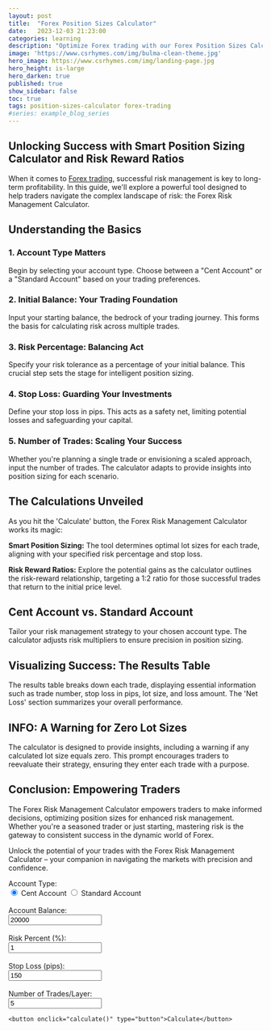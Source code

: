 ```yaml
---
layout: post
title:  "Forex Position Sizes Calculator"
date:   2023-12-03 21:23:00
categories: learning
description: "Optimize Forex trading with our Forex Position Sizes Calculator. Empower your strategy, master risk, and achieve consistent success in dynamic markets."
image: 'https://www.csrhymes.com/img/bulma-clean-theme.jpg'
hero_image: https://www.csrhymes.com/img/landing-page.jpg
hero_height: is-large
hero_darken: true
published: true
show_sidebar: false
toc: true
tags: position-sizes-calculator forex-trading
#series: example_blog_series
---
```


## Unlocking Success with Smart Position Sizing Calculator and Risk Reward Ratios

<p>When it comes to <a href="https://www.daytrading.ltd/2023/12/understanding-forex-trading.html">Forex trading</a>, successful risk management is key to long-term profitability. In this guide, we'll explore a powerful tool designed to help traders navigate the complex landscape of risk: the Forex Risk Management Calculator.</p>

## Understanding the Basics
### 1. Account Type Matters
<p>Begin by selecting your account type. Choose between a "Cent Account" or a "Standard Account" based on your trading preferences.</p>

### 2. Initial Balance: Your Trading Foundation
<p>Input your starting balance, the bedrock of your trading journey. This forms the basis for calculating risk across multiple trades.</p>

### 3. Risk Percentage: Balancing Act
<p>Specify your risk tolerance as a percentage of your initial balance. This crucial step sets the stage for intelligent position sizing.</p>

### 4. Stop Loss: Guarding Your Investments
<p>Define your stop loss in pips. This acts as a safety net, limiting potential losses and safeguarding your capital.</p>

### 5. Number of Trades: Scaling Your Success
<p>Whether you're planning a single trade or envisioning a scaled approach, input the number of trades. The calculator adapts to provide insights into position sizing for each scenario.</p>

## The Calculations Unveiled
<p>As you hit the 'Calculate' button, the Forex Risk Management Calculator works its magic:</p>

<p><b>Smart Position Sizing:</b>
The tool determines optimal lot sizes for each trade, aligning with your specified risk percentage and stop loss.</p>

<p><b>Risk Reward Ratios:</b>
Explore the potential gains as the calculator outlines the risk-reward relationship, targeting a 1:2 ratio for those successful trades that return to the initial price level.</p>

## Cent Account vs. Standard Account
<p>Tailor your risk management strategy to your chosen account type. The calculator adjusts risk multipliers to ensure precision in position sizing.</p>

## Visualizing Success: The Results Table
<p>The results table breaks down each trade, displaying essential information such as trade number, stop loss in pips, lot size, and loss amount. The 'Net Loss' section summarizes your overall performance.</p>

## INFO: A Warning for Zero Lot Sizes
<p>The calculator is designed to provide insights, including a warning if any calculated lot size equals zero. This prompt encourages traders to reevaluate their strategy, ensuring they enter each trade with a purpose.</p>

## Conclusion: Empowering Traders
<p>The Forex Risk Management Calculator empowers traders to make informed decisions, optimizing position sizes for enhanced risk management. Whether you're a seasoned trader or just starting, mastering risk is the gateway to consistent success in the dynamic world of Forex.</p>

<p>Unlock the potential of your trades with the Forex Risk Management Calculator – your companion in navigating the markets with precision and confidence.</p>

<form id="calculatorForm">
    Account Type:<br />
    <label><input checked="" name="accountType" type="radio" value="cent" /> Cent Account</label>
    <label><input name="accountType" type="radio" value="standard" /> Standard Account</label><br /><br />
    <label>Account Balance:<br /><input id="initialBalance" required="" step="1" type="number" value="20000" /></label><br /><br />
    <label>Risk Percent (%):<br /><input id="riskPercentage" required="" step="0.1" type="number" value="1" /></label><br /><br />
    <label>Stop Loss (pips):<br /><input id="stopLoss" required="" type="number" value="150" /></label><br /><br />
    <label>Number of Trades/Layer:<br /><input id="numTrades" required="" type="number" value="5" /></label><br />

    <button onclick="calculate()" type="button">Calculate</button>
  </form>

  <table id="resultTable" style="display: none;">
    <thead>
      <tr>
        <th>Trade Number</th>
        <th>Stop Loss (pips)</th>
        <th>Lot Size</th>
        <th>Loss Amount</th>
      </tr>
    </thead>
    <tbody id="resultBody"></tbody>
    <tfoot>
      <tr>
        <td colspan="3">Net Loss</td>
        <td id="netLoss"></td>
      </tr>
    </tfoot>
  </table>

  <div class="alert info" id="info" style="display: none;">
  </div>

  <script>
    function calculate() {
      // Clear previous result and info
      document.getElementById('resultBody').innerHTML = "";
      document.getElementById('info').innerHTML = "";
      document.getElementById('info').style.display = "none"; // Hide the warning div initially

      var initial_balance = parseFloat(document.getElementById('initialBalance').value);
      var risk_percentage = parseFloat(document.getElementById('riskPercentage').value);
      var SL = parseFloat(document.getElementById('stopLoss').value);
      var trades = parseInt(document.getElementById('numTrades').value);
      var accountType = document.querySelector('input[name="accountType"]:checked').value;

      var riskMultiplier = (accountType === 'cent') ? 0.01 : 0.01; // Adjust risk for Cent Account

      var risk = risk_percentage * initial_balance * riskMultiplier;
      var stop_loss_values = [];
      var balance = initial_balance;
      var loss_each = [];
      var hasZeroLot = false;

      for (var x = 0; x < trades; x++) {
        var y = (x + 1) / trades * SL;
        stop_loss_values.unshift(parseFloat(y.toFixed(1)));
      }

      var num_positions = stop_loss_values.length;

      var sub_risk = 0.5 * risk;

      for (var x = 0; x < trades; x++) {
        var cnt = x + 1;
        var slicer = (2 * x + 1) * risk / (trades * trades);
        loss_each.push(round(slicer, 2));
      }

      for (var trade_number = 1; trade_number <= num_positions; trade_number++) {
        var stop_loss_pips = stop_loss_values[trade_number - 1];
        var loss = loss_each[trade_number - 1];
        var lot_size = (loss > 0) ? parseFloat((loss / stop_loss_pips / 10).toFixed(2)) : 0;

        if (lot_size === 0) {
          hasZeroLot = true;
        }

        balance -= loss;

        // Append a row to the table
        var row = document.getElementById('resultBody').insertRow();
        row.insertCell(0).innerText = "Trade " + trade_number;
        row.insertCell(1).innerText = stop_loss_pips;
        row.insertCell(2).innerText = lot_size;
        row.insertCell(3).innerText = loss.toFixed(2);
      }

      var net_loss = initial_balance - balance;
      var netLossCell = document.getElementById('netLoss');
      netLossCell.innerHTML = `$${net_loss.toFixed(0)} ${accountType === 'cent' ? 'CENT' : 'USD'}`;

      // Show the table
      document.getElementById('resultTable').style.display = "block";

      // Modified warning message
      if (hasZeroLot) {
        var warningDiv = document.getElementById('info');
        warningDiv.innerHTML = "<div x-data='{visible: true}'><div class='notification is-warning' x-show.transition.duration.300ms='visible'><article class='media'><div class='media-left'><span class='icon'><i class='fas fa-exclamation-circle fa-lg'></i></span></div><div class='media-content'><div class='content'><p><strong>At least one of your calculated lot sizes is equal to 0.</strong></p><p>Option 1:</p><ul><li>You may choose to skip the trade with a lot size of 0 or consider entering a higher account balance.</li></ul><p>Option 2:</p><ul><li>You may consider <a href='https://www.icmarkets.com/global/en/trading-accounts/overview/?camp=7746' rel='nofollow'>opening trading account</a> with highest leverage.</li></ul></div></div></article></div></div>"; // Customize this line
        warningDiv.style.display = "block"; // Show the warning div
      }
    }

    function closeInfo() {
      var infoDiv = document.getElementById('info');
      infoDiv.style.opacity = '0';
      setTimeout(function () {
        infoDiv.style.display = 'none';
      }, 600); // Adjust the delay (in milliseconds) as needed
    }

    function round(value, decimals) {
      return Number(Math.round(value + 'e' + decimals) + 'e-' + decimals);
    }
  </script>